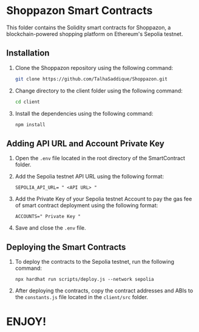 # Shoppazon Smart Contracts

This folder contains the Solidity smart contracts for Shoppazon, a blockchain-powered shopping platform on Ethereum's Sepolia testnet.


## Installation

1. Clone the Shoppazon repository using the following command:

    ```bash
    git clone https://github.com/TalhaSaddique/Shoppazon.git
    ```

2. Change directory to the client folder using the following command:

    ```bash
    cd client
    ```

3. Install the dependencies using the following command:

    ```bash
    npm install
    ```
    

## Adding API URL and Account Private Key

1. Open the `.env` file located in the root directory of the SmartContract folder.

2. Add the Sepolia testnet API URL using the following format:

    ```
    SEPOLIA_API_URL= " <API URL> "
    ```
3.  Add the Private Key of your Sepolia testnet Account to pay the gas fee of smart contract deployment using the following format:

     ```
    ACCOUNTS=" Private Key "
    ```

4. Save and close the `.env` file.


## Deploying the Smart Contracts

1. To deploy the contracts to the Sepolia testnet, run the following command:

    ```
    npx hardhat run scripts/deploy.js --network sepolia
    ```

2. After deploying the contracts, copy the contract addresses and ABIs to the `constants.js` file located in the `client/src` folder.


# ENJOY!
